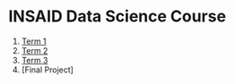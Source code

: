 # INSAID Data Science Course

1. [Term 1](https://github.com/SoumyaK4/INSAID-Data-Science/tree/main/T1)
2. [Term 2](https://github.com/SoumyaK4/INSAID-Data-Science/tree/main/T2)
3. [Term 3](https://github.com/SoumyaK4/INSAID-Data-Science/tree/main/T3)
4. [Final Project]
